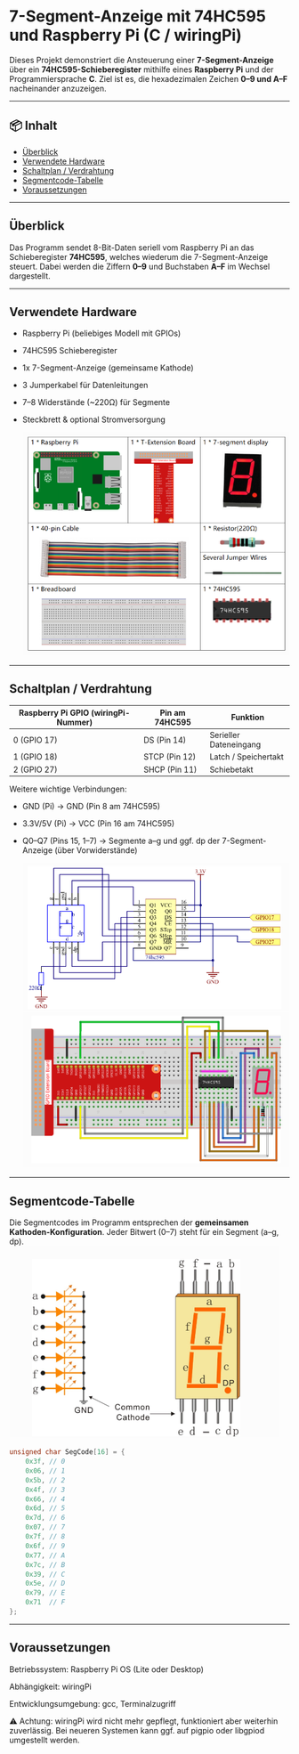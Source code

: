 # 7-Segment-Anzeige mit 74HC595 und Raspberry Pi (C / wiringPi)

Dieses Projekt demonstriert die Ansteuerung einer **7-Segment-Anzeige** über ein **74HC595-Schieberegister** mithilfe eines **Raspberry Pi** und der Programmiersprache **C**. Ziel ist es, die hexadezimalen Zeichen **0–9 und A–F** nacheinander anzuzeigen.

---

## 📦 Inhalt

- [Überblick](#überblick)
- [Verwendete Hardware](#verwendete-hardware)
- [Schaltplan / Verdrahtung](#schaltplan--verdrahtung)
- [Segmentcode-Tabelle](#segmentcode-tabelle)
- [Voraussetzungen](#voraussetzungen)


---

## Überblick

Das Programm sendet 8-Bit-Daten seriell vom Raspberry Pi an das Schieberegister **74HC595**, welches wiederum die 7-Segment-Anzeige steuert. Dabei werden die Ziffern **0–9** und Buchstaben **A–F** im Wechsel dargestellt.

---

## Verwendete Hardware

- Raspberry Pi (beliebiges Modell mit GPIOs)
- 74HC595 Schieberegister
- 1x 7-Segment-Anzeige (gemeinsame Kathode)
- 3 Jumperkabel für Datenleitungen
- 7–8 Widerstände (~220Ω) für Segmente
- Steckbrett & optional Stromversorgung

  ![Diagram](https://raw.githubusercontent.com/CodeByHusen/Embedded-Systems-/main/Projects%20in%20C/7-segment-display/pictures/Komponenten.png)


---

## Schaltplan / Verdrahtung

| Raspberry Pi GPIO (wiringPi-Nummer) | Pin am 74HC595 | Funktion                    |
|------------------------------------|----------------|-----------------------------|
| 0 (GPIO 17)                        | DS (Pin 14)     | Serieller Dateneingang      |
| 1 (GPIO 18)                        | STCP (Pin 12)   | Latch / Speichertakt        |
| 2 (GPIO 27)                        | SHCP (Pin 11)   | Schiebetakt                 |

Weitere wichtige Verbindungen:

- GND (Pi) → GND (Pin 8 am 74HC595)
- 3.3V/5V (Pi) → VCC (Pin 16 am 74HC595)
- Q0–Q7 (Pins 15, 1–7) → Segmente a–g und ggf. dp der 7-Segment-Anzeige (über Vorwiderstände)

  ![Diagram](https://raw.githubusercontent.com/CodeByHusen/Embedded-Systems-/main/Projects%20in%20C/7-segment-display/pictures/Diagram.png)
  ![Diagram](https://raw.githubusercontent.com/CodeByHusen/Embedded-Systems-/main/Projects%20in%20C/7-segment-display/pictures/Diagram1.png)

---

## Segmentcode-Tabelle

Die Segmentcodes im Programm entsprechen der **gemeinsamen Kathoden-Konfiguration**. Jeder Bitwert (0–7) steht für ein Segment (a–g, dp).
![Diagram](https://raw.githubusercontent.com/CodeByHusen/Embedded-Systems-/main/Projects%20in%20C/7-segment-display/pictures/Prinzip.png)
```c
unsigned char SegCode[16] = {
    0x3f, // 0
    0x06, // 1
    0x5b, // 2
    0x4f, // 3
    0x66, // 4
    0x6d, // 5
    0x7d, // 6
    0x07, // 7
    0x7f, // 8
    0x6f, // 9
    0x77, // A
    0x7c, // B
    0x39, // C
    0x5e, // D
    0x79, // E
    0x71  // F
};
```
---

## Voraussetzungen
Betriebssystem: Raspberry Pi OS (Lite oder Desktop)

Abhängigkeit: wiringPi

Entwicklungsumgebung: gcc, Terminalzugriff

⚠️ Achtung: wiringPi wird nicht mehr gepflegt, funktioniert aber weiterhin zuverlässig.
Bei neueren Systemen kann ggf. auf pigpio oder libgpiod umgestellt werden.
